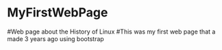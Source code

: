 ﻿# MyFirstWebPage
#Web page about the History of Linux 
#This was my first web page that a made 3 years ago using bootstrap
